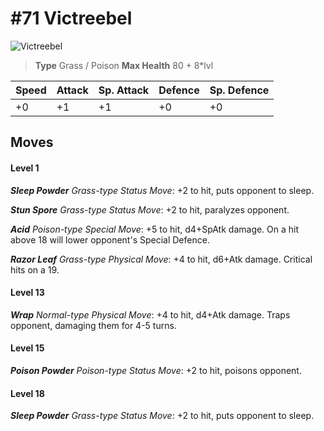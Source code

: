 # #71 Victreebel


![Victreebel](https://img.pokemondb.net/sprites/home/normal/1x/victreebel.png)

> **Type** Grass / Poison
> **Max Health** 80 + 8\*lvl

| Speed | Attack | Sp. Attack | Defence | Sp. Defence |
| ----- | ------ | ---------- | ------- | ----------- |
| +0 | +1 | +1 | +0 | +0 |

## Moves
#### Level 1

***Sleep Powder** Grass-type Status Move*: +2 to hit, puts opponent to sleep.

***Stun Spore** Grass-type Status Move*: +2 to hit, paralyzes opponent.

***Acid** Poison-type Special Move*: +5 to hit, d4+SpAtk damage. On a hit above 18 will lower opponent's Special Defence.

***Razor Leaf** Grass-type Physical Move*: +4 to hit, d6+Atk damage. Critical hits on a 19.
#### Level 13

***Wrap** Normal-type Physical Move*: +4 to hit, d4+Atk damage. Traps opponent, damaging them for 4-5 turns.
#### Level 15

***Poison Powder** Poison-type Status Move*: +2 to hit, poisons opponent.
#### Level 18

***Sleep Powder** Grass-type Status Move*: +2 to hit, puts opponent to sleep.

